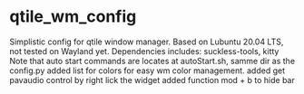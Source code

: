 # qtile_wm_config
Simplistic config for qtile window manager.
Based on Lubuntu 20.04 LTS, not tested on Wayland yet.
Dependencies includes: suckless-tools, kitty
Note that auto start commands are locates at autoStart.sh, samme dir as the config.py
added list for colors for easy wm color management.
added get pavaudio control by right lick the widget
added function mod + b to hide bar
